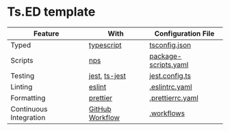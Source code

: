 # Ts.ED template

| Feature                | With                                                                         | Configuration File                             |
| ---------------------- | ---------------------------------------------------------------------------- | ---------------------------------------------- |
| Typed                  | [typescript](https://www.typescriptlang.org/)                                | [tsconfig.json](./tsconfig.json)               |
| Scripts                | [nps](https://github.com/sezna/nps)                                          | [package-scripts.yaml](./package-scripts.yaml) |
| Testing                | [jest](https://jestjs.io/), [ts-jest](https://kulshekhar.github.io/ts-jest/) | [jest.config.ts](test/jest.config.ts)          |
| Linting                | [eslint](https://eslint.org/)                                                | [.eslintrc.yaml](./.eslintrc.yaml)             |
| Formatting             | [prettier](https://prettier.io/)                                             | [.prettierrc.yaml](./.prettierrc.yaml)         |
| Continuous Integration | [GitHub Workflow](https://docs.github.com/en/actions/using-workflows)        | [.workflows](./.github/workflows)              |
